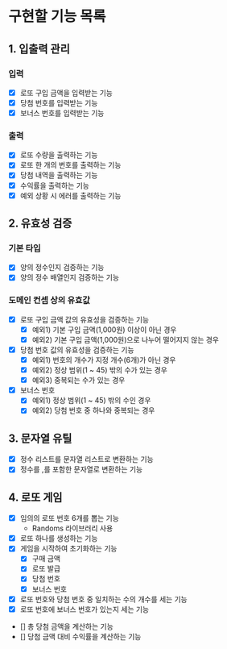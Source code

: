 # 구현할 기능 목록

## 1. 입출력 관리

### 입력

- [x] 로또 구입 금액을 입력받는 기능
- [x] 당첨 번호를 입력받는 기능
- [x] 보너스 번호를 입력받는 기능

### 출력

- [x] 로또 수량을 출력하는 기능
- [x] 로또 한 개의 번호를 출력하는 기능
- [x] 당첨 내역을 출력하는 기능
- [x] 수익률을 출력하는 기능
- [x] 예외 상황 시 에러를 출력하는 기능

## 2. 유효성 검증

### 기본 타입

- [x] 양의 정수인지 검증하는 기능
- [x] 양의 정수 배열인지 검증하는 기능

### 도메인 컨셉 상의 유효값

- [x] 로또 구입 금액 값의 유효성을 검증하는 기능
    - [x] 예외1) 기본 구입 금액(1,000원) 이상이 아닌 경우
    - [x] 예외2) 기본 구입 금액(1,000원)으로 나누어 떨어지지 않는 경우
- [x] 당첨 번호 값의 유효성을 검증하는 기능
    - [x] 예외1) 번호의 개수가 지정 개수(6개)가 아닌 경우
    - [x] 예외2) 정상 범위(1 ~ 45) 밖의 수가 있는 경우
    - [x] 예외3) 중복되는 수가 있는 경우
- [x] 보너스 번호
    - [x] 예외1) 정상 범위(1 ~ 45) 밖의 수인 경우
    - [x] 예외2) 당첨 번호 중 하나와 중복되는 경우

## 3. 문자열 유틸

- [x] 정수 리스트를 문자열 리스트로 변환하는 기능
- [x] 정수를 ,를 포함한 문자열로 변환하는 기능

## 4. 로또 게임

- [x] 임의의 로또 번호 6개를 뽑는 기능
    - Randoms 라이브러리 사용
- [x] 로또 하나를 생성하는 기능
- [x] 게임을 시작하여 초기화하는 기능
    - [x] 구매 금액
    - [x] 로또 발급
    - [x] 당첨 번호
    - [x] 보너스 번호
- [x] 로또 번호와 당첨 번호 중 일치하는 수의 개수를 세는 기능
- [x] 로또 번호에 보너스 번호가 있는지 세는 기능
- [] 총 당첨 금액을 계산하는 기능
- [] 당첨 금액 대비 수익률을 계산하는 기능